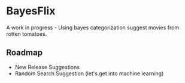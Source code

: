 # BayesFlix
A work in progress - Using bayes categorization suggest movies from rotten tomatoes.

## Roadmap
- New Release Suggestions
- Random Search Suggestion (let's get into machine learning)
